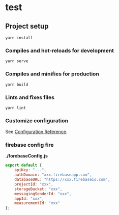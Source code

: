 # test

## Project setup
```
yarn install
```

### Compiles and hot-reloads for development
```
yarn serve
```

### Compiles and minifies for production
```
yarn build
```

### Lints and fixes files
```
yarn lint
```

### Customize configuration
See [Configuration Reference](https://cli.vuejs.org/config/).

### firebase config fire

**./forebaseConfig.js**
```javascript
export default {
    apiKey: "...",
    authDomain: "xxx.firebaseapp.com",
    databaseURL: "https://xxx.firebaseio.com",
    projectId: "xxx",
    storageBucket: "xxx",
    messagingSenderId: "xxx",
    appId: "xxx",
    measurementId: "xxx"
};
```